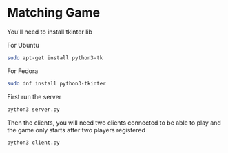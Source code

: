 # Matching Game

You'll need to install tkinter lib

For Ubuntu
```sh
sudo apt-get install python3-tk
```

For Fedora
```sh
sudo dnf install python3-tkinter
```

First run the server

```sh
python3 server.py
```

Then the clients, you will need two clients connected to be able to play and the game only starts after two players registered

```sh
python3 client.py
```
